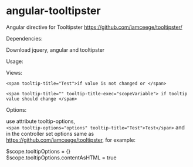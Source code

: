 # angular-tooltipster
Angular directive for Tooltipster https://github.com/iamceege/tooltipster/

Dependencies:

Download jquery, angular and tooltipster

Usage:

Views:

```
<span tooltip-title="Test">if value is not changed or </span>
```
```
<span tooltip-title="" tooltip-title-exec="scopeVariable"> if tooltip value should change </span>
```

Options:

use attribute tooltip-options, </br>
`<span tooltip-options="options" tooltip-title="Test">Test</span>` and </br>
in the controller set options same as https://github.com/iamceege/tooltipster, for example:

$scope.tooltipOptions = {} </br>
$scope.tooltipOptions.contentAsHTML = true




